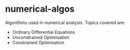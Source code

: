 # numerical-algos

Algorithms used in numerical analysis. Topics covered are:
  - Ordinary Differential Equations
  - Unconstrained Optimisation
  - Constrained Optimisation
  
  
